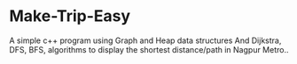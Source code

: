 # Make-Trip-Easy
A simple c++ program using Graph and Heap data structures And Dijkstra, DFS, BFS,  algorithms to display the shortest distance/path in  Nagpur Metro..
